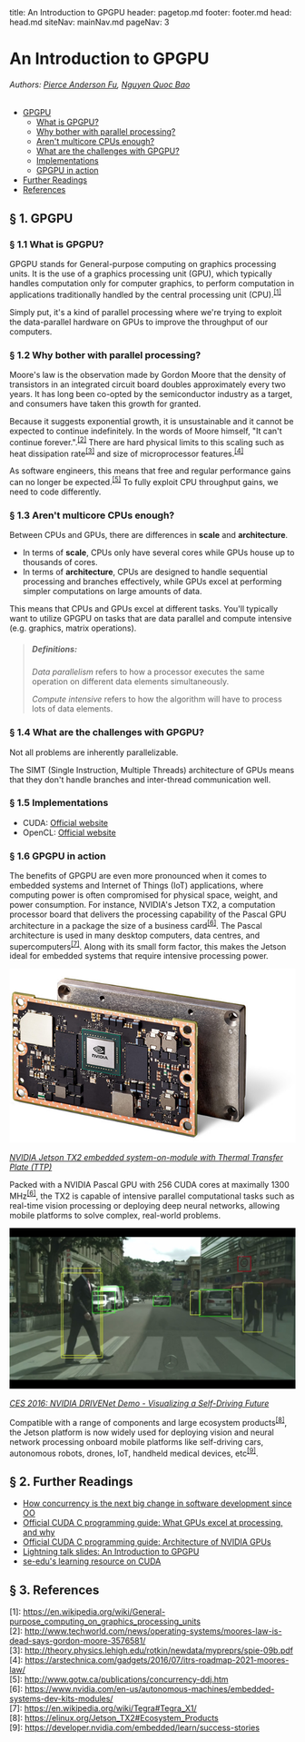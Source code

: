 <frontmatter>
  title: An Introduction to GPGPU
  header: pagetop.md
  footer: footer.md
  head: head.md
  siteNav: mainNav.md
  pageNav: 3
</frontmatter>

<div class="website-content">

# An Introduction to GPGPU

###### Authors: [Pierce Anderson Fu](https://github.com/PierceAndy), [Nguyen Quoc Bao](https://github.com/bqnguyen94)

- [GPGPU](#-1-gpgpu)
    - [What is GPGPU?](#-11-what-is-gpgpu)
    - [Why bother with parallel processing?](#-12-why-bother-with-parallel-processing)
    - [Aren't multicore CPUs enough?](#-13-arent-multicore-cpus-enough)
    - [What are the challenges with GPGPU?](#-14-what-are-the-challenges-with-gpgpu)
    - [Implementations](#-15-implementations)
    - [GPGPU in action](#-16-gpgpu-in-action)
- [Further Readings](#-2-further-readings)
- [References](#-3-references)

## § 1. GPGPU

### § 1.1 What is GPGPU?
GPGPU stands for General-purpose computing on graphics processing units. It is the use of a graphics processing unit (GPU), which typically handles computation only for computer graphics, to perform computation in applications traditionally handled by the central processing unit (CPU).<sup>[[1]](#footnote1)</sup>

Simply put, it's a kind of parallel processing where we're trying to exploit the data-parallel hardware on GPUs to improve the throughput of our computers.

### § 1.2 Why bother with parallel processing?
Moore's law is the observation made by Gordon Moore that the density of transistors in an integrated circuit board doubles approximately every two years. It has long been co-opted by the semiconductor industry as a target, and consumers have taken this growth for granted.

Because it suggests exponential growth, it is unsustainable and it cannot be expected to continue indefinitely. In the words of Moore himself, "It can't continue forever.".<sup>[[2]](#footnote2)</sup> There are hard physical limits to this scaling such as heat dissipation rate<sup>[[3]](#footnote3)</sup> and size of microprocessor features.<sup>[[4]](#footnote4)</sup>

As software engineers, this means that free and regular performance gains can no longer be expected.<sup>[[5]](#footnote5)</sup> To fully exploit CPU throughput gains, we need to code differently.

### § 1.3 Aren't multicore CPUs enough?
Between CPUs and GPUs, there are differences in **scale** and **architecture**.
- In terms of **scale**, CPUs only have several cores while GPUs house up to thousands of cores.
- In terms of **architecture**, CPUs are designed to handle sequential processing and branches effectively, while GPUs excel at performing simpler computations on large amounts of data.

This means that CPUs and GPUs excel at different tasks. You'll typically want to utilize GPGPU on tasks that are data parallel and compute intensive (e.g. graphics, matrix operations).

> ##### Definitions:
>
> *Data parallelism* refers to how a processor executes the same operation on different data elements simultaneously.
>
> *Compute intensive* refers to how the algorithm will have to process lots of data elements.

### § 1.4 What are the challenges with GPGPU?
Not all problems are inherently parallelizable.

The SIMT (Single Instruction, Multiple Threads) architecture of GPUs means that they don't handle branches and inter-thread communication well.

### § 1.5 Implementations

- CUDA: [Official website](http://www.nvidia.com/object/cuda_home_new.html)
- OpenCL: [Official website](https://www.khronos.org/opencl/)

### § 1.6 GPGPU in action
The benefits of GPGPU are even more pronounced when it comes to embedded systems and Internet of Things (IoT) applications, where computing power is often compromised for physical space, weight, and power consumption. For instance, NVIDIA's Jetson TX2, a computation processor board that delivers the processing capability of the Pascal GPU architecture in a package the size of a business card<sup>[[6]](#footnote6)</sup>. The Pascal architecture is used in many desktop computers, data centres, and supercomputers<sup>[[7]](#footnote7)</sup>. Along with its small form factor, this makes the Jetson ideal for embedded systems that require intensive processing power.

![NVIDIA's Jetson TX2](jetson_tx2.jpg "NVIDIA's Jetson TX2")

*[NVIDIA Jetson TX2 embedded system-on-module with Thermal Transfer Plate (TTP)](https://devblogs.nvidia.com/jetson-tx2-delivers-twice-intelligence-edge/)*

Packed with a NVIDIA Pascal GPU with 256 CUDA cores at maximally 1300 MHz<sup>[[6]](#footnote6)</sup>, the TX2 is capable of intensive parallel computational tasks such as real-time vision processing or deploying deep neural networks, allowing mobile platforms to solve complex, real-world problems.

![DRIVENet](drivenet.jpg "NVIDIA DRIVENet Demo")

*[CES 2016: NVIDIA DRIVENet Demo - Visualizing a Self-Driving Future](https://www.youtube.com/watch?v=HJ58dbd5g8g)*

Compatible with a range of components and large ecosystem products<sup>[[8]](#footnote8)</sup>, the Jetson platform is now widely used for deploying vision and neural network processing onboard mobile platforms like self-driving cars, autonomous robots, drones, IoT, handheld medical devices, etc<sup>[[9]](#footnote9)</sup>.

## § 2. Further Readings
- [How concurrency is the next big change in software development since OO](http://www.gotw.ca/publications/concurrency-ddj.htm)
- [Official CUDA C programming guide: What GPUs excel at processing, and why](http://docs.nvidia.com/cuda/cuda-c-programming-guide/#from-graphics-processing-to-general-purpose-parallel-computing)
- [Official CUDA C programming guide: Architecture of NVIDIA GPUs](http://docs.nvidia.com/cuda/cuda-c-programming-guide/#simt-architecture)
- [Lightning talk slides: An Introduction to GPGPU](https://github.com/nus-oss/lightningtalks/issues/10)
- [se-edu's learning resource on CUDA](cuda.html)

## § 3. References

<a name="footnote1">[1]</a>: https://en.wikipedia.org/wiki/General-purpose_computing_on_graphics_processing_units<br />
<a name="footnote2">[2]</a>: http://www.techworld.com/news/operating-systems/moores-law-is-dead-says-gordon-moore-3576581/<br />
<a name="footnote3">[3]</a>: http://theory.physics.lehigh.edu/rotkin/newdata/mypreprs/spie-09b.pdf<br />
<a name="footnote4">[4]</a>: https://arstechnica.com/gadgets/2016/07/itrs-roadmap-2021-moores-law/<br />
<a name="footnote5">[5]</a>: http://www.gotw.ca/publications/concurrency-ddj.htm<br />
<a name="footnote6">[6]</a>: https://www.nvidia.com/en-us/autonomous-machines/embedded-systems-dev-kits-modules/<br />
<a name="footnote7">[7]</a>: https://en.wikipedia.org/wiki/Tegra#Tegra_X1/<br />
<a name="footnote8">[8]</a>: https://elinux.org/Jetson_TX2#Ecosystem_Products<br />
<a name="footnote9">[9]</a>: https://developer.nvidia.com/embedded/learn/success-stories<br />

</div>
